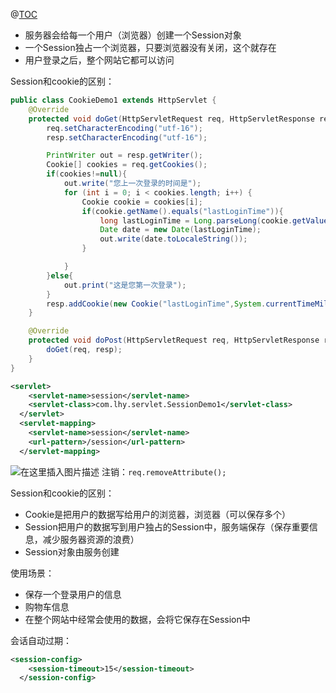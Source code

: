 ﻿@[TOC](目录)

 - 服务器会给每一个用户（浏览器）创建一个Session对象
 - 一个Session独占一个浏览器，只要浏览器没有关闭，这个就存在
 - 用户登录之后，整个网站它都可以访问

Session和cookie的区别：

```java
public class CookieDemo1 extends HttpServlet {
    @Override
    protected void doGet(HttpServletRequest req, HttpServletResponse resp) throws ServletException, IOException {
        req.setCharacterEncoding("utf-16");
        resp.setCharacterEncoding("utf-16");

        PrintWriter out = resp.getWriter();
        Cookie[] cookies = req.getCookies();
        if(cookies!=null){
            out.write("您上一次登录的时间是");
            for (int i = 0; i < cookies.length; i++) {
                Cookie cookie = cookies[i];
                if(cookie.getName().equals("lastLoginTime")){
                    long lastLoginTime = Long.parseLong(cookie.getValue());
                    Date date = new Date(lastLoginTime);
                    out.write(date.toLocaleString());
                }

            }
        }else{
            out.print("这是您第一次登录");
        }
        resp.addCookie(new Cookie("lastLoginTime",System.currentTimeMillis()+""));
    }

    @Override
    protected void doPost(HttpServletRequest req, HttpServletResponse resp) throws ServletException, IOException {
        doGet(req, resp);
    }
}
```

```xml
<servlet>
    <servlet-name>session</servlet-name>
    <servlet-class>com.lhy.servlet.SessionDemo1</servlet-class>
  </servlet>
  <servlet-mapping>
    <servlet-name>session</servlet-name>
    <url-pattern>/session</url-pattern>
  </servlet-mapping>
```
![在这里插入图片描述](https://img-blog.csdnimg.cn/e8b81283c09c4989936cd08746f1cae8.png)
注销：`req.removeAttribute();`

Session和cookie的区别：

 - Cookie是把用户的数据写给用户的浏览器，浏览器（可以保存多个）
 - Session把用户的数据写到用户独占的Session中，服务端保存（保存重要信息，减少服务器资源的浪费）
 - Session对象由服务创建

使用场景：

 - 保存一个登录用户的信息
 - 购物车信息
 - 在整个网站中经常会使用的数据，会将它保存在Session中

会话自动过期：

```xml
<session-config>
    <session-timeout>15</session-timeout>
  </session-config>
```

